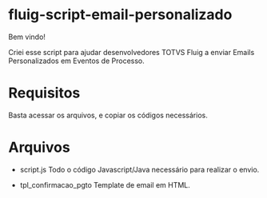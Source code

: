 # fluig-script-email-personalizado

Bem vindo!

Criei esse script para ajudar desenvolvedores TOTVS Fluig a enviar Emails Personalizados em Eventos de Processo.

# Requisitos
Basta acessar os arquivos, e copiar os códigos necessários.

# Arquivos
* script.js
Todo o código Javascript/Java necessário para realizar o envio.

* tpl_confirmacao_pgto
Template de email em HTML.